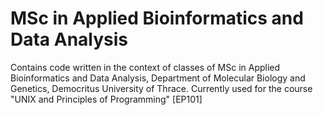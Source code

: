 # MSc in Applied Bioinformatics and Data Analysis
Contains code written in the context of classes of MSc in Applied Bioinformatics and Data Analysis, Department of Molecular Biology and Genetics, Democritus University of Thrace.
Currently used for the course "UNIX and Principles of Programming" [EP101]

